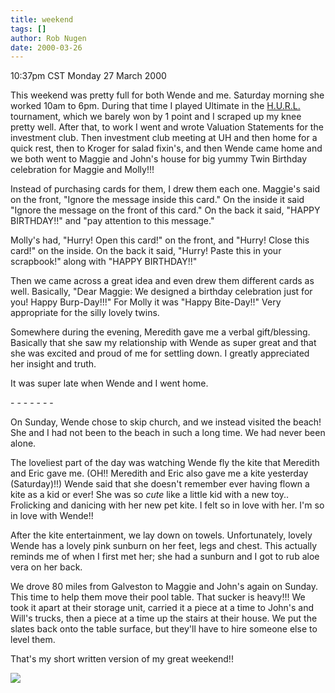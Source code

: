 ```yaml
---
title: weekend
tags: []
author: Rob Nugen
date: 2000-03-26
---
```


<title>Weekend</title>
<p class=date>10:37pm CST Monday 27 March 2000</p>

<p>This weekend was pretty full for both Wende and me.  Saturday
morning she worked 10am to 6pm.  During that time I played Ultimate in
the <a href="https://www.strayconesports.com">H.U.R.L.</a> tournament,
which we barely won by 1 point and I scraped up my knee pretty well.
After that, to work I went and wrote Valuation Statements for the
investment club.  Then investment club meeting at UH and then home for
a quick rest, then to Kroger for salad fixin's, and then Wende came
home and we both went to Maggie and John's house for big yummy Twin
Birthday celebration for Maggie and Molly!!!

<p>Instead of purchasing cards for them, I drew them each one.
Maggie's said on the front, "Ignore the message inside this card." On
the inside it said "Ignore the message on the front of this card."  On
the back it said, "HAPPY BIRTHDAY!!"  and "pay attention to this
message."

<p>Molly's had, "Hurry!  Open this card!" on the front, and
"Hurry!  Close this card!" on the inside.  On the back it said,
"Hurry! Paste this in your scrapbook!" along with "HAPPY BIRTHDAY!!"

<p>Then we came across a great idea and even drew them different cards
as well.  Basically, "Dear Maggie: We designed a birthday celebration
just for you!  Happy Burp-Day!!!"  For Molly it was "Happy Bite-Day!!"
Very appropriate for the silly lovely twins.

<p>Somewhere during the evening, Meredith gave me a verbal
gift/blessing.  Basically that she saw my relationship with Wende as
super great and that she was excited and proud of me for settling
down.  I greatly appreciated her insight and truth.

<p>It was super late when Wende and I went home.

<p>- - - - - - -

<p>On Sunday, Wende chose to skip church, and we instead visited the
beach!  She and I had not been to the beach in such a long time.  We
had never been alone.

<p>The loveliest part of the day was watching Wende fly the kite that
Meredith and Eric gave me.  (OH!!  Meredith and Eric also gave me a
kite yesterday (Saturday)!!)  Wende said that she doesn't remember
ever having flown a kite as a kid or ever!  She was so <em>cute</em>
like a little kid with a new toy..  Frolicking and danicing with her
new pet kite.  I felt so in love with her.  I'm so in love with
Wende!!

<p>After the kite entertainment, we lay down on towels.
Unfortunately, lovely Wende has a lovely pink sunburn on her feet,
legs and chest.  This actually reminds me of when I first met her; she
had a sunburn and I got to rub aloe vera on her back.

<p>We drove 80 miles from Galveston to Maggie and John's again on
Sunday.  This time to help them move their pool table.  That sucker is
heavy!!!  We took it apart at their storage unit, carried it a piece
at a time to John's and Will's trucks, then a piece at a time up the
stairs at their house.  We put the slates back onto the table surface,
but they'll have to hire someone else to level them.

<p>That's my short written version of my great weekend!!

<p><img src='/images/rob/wL-ROB.gif'>

